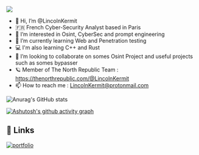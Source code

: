 ![](https://komarev.com/ghpvc/?username=LincolnKermit&color=blue)
- 👋 Hi, I’m @LincolnKermit
- 🇫🇷 French Cyber-Security Analyst based in Paris
- 👀 I’m interested in Osint, CyberSec and prompt engineering  
- 🌱 I’m currently learning Web and Penetration testing
- 💻 I'm also learning C++ and Rust
- 💞️ I’m looking to collaborate on somes Osint Project and useful projects such as somes bypasser
- 🪐 Member of The North Republic Team : https://thenorthrepublic.com/@LincolnKermit
- 📫 How to reach me : LincolnKermit@protonmail.com

![Anurag's GitHub stats](https://github-readme-stats.vercel.app/api?username=LincolnKermit&theme=shadow_green&show_icons=true)

[![Ashutosh's github activity graph](https://github-readme-activity-graph.vercel.app/graph?username=LincolnKermit&theme=dracula)](https://github.com/ashutosh00710/github-readme-activity-graph)


## 🔗 Links
[![portfolio](https://img.shields.io/badge/my_portfolio-000?style=for-the-badge&logo=ko-fi&logoColor=white)](https://thenorthrepublic.com/@LincolnKermit)









